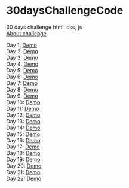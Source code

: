 # 30daysChallengeCode
30 days challenge html, css, js       
[About challenge](https://www.nodemy.vn/projects-html-css-js)

Day 1: [Demo](https://nguyenthuy1911.github.io/30daysChallengeCode/Day1-Product_card/index.html)    
Day 2: [Demo](https://nguyenthuy1911.github.io/30daysChallengeCode/Day2-Profile_card/index.html)    
Day 3: [Demo](https://nguyenthuy1911.github.io/30daysChallengeCode/Day3-Create_modal/index.html)    
Day 4: [Demo](https://nguyenthuy1911.github.io/30daysChallengeCode/Day4-Image_gallery/index.html)   
Day 5: [Demo](https://nguyenthuy1911.github.io/30daysChallengeCode/Day5-Search_box/index.html)               
Day 6: [Demo](https://nguyenthuy1911.github.io/30daysChallengeCode/Day6-Detect_pressed_key/index.html)     
Day 7: [Demo](https://nguyenthuy1911.github.io/30daysChallengeCode/Day7-Search_tags/index.html)   
Day 8: [Demo](https://nguyenthuy1911.github.io/30daysChallengeCode/Day8-Register_form_validator/index.html)  
Day 9: [Demo](https://nguyenthuy1911.github.io/30daysChallengeCode/Day9-Weather_app/index.html)           
Day 10: [Demo](https://nguyenthuy1911.github.io/30daysChallengeCode/Day10-Todo_list/index.html)                   
Day 11: [Demo](https://nguyenthuy1911.github.io/30daysChallengeCode/Day11-Toast_notification/index.html)  
Day 12: [Demo](https://nguyenthuy1911.github.io/30daysChallengeCode/Day12-Create_range_slider/index.html)  
Day 13: [Demo](https://nguyenthuy1911.github.io/30daysChallengeCode/Day13-Preview_image/index.html)         
Day 14: [Demo](https://nguyenthuy1911.github.io/30daysChallengeCode/Day14-Slideshow/index.html)        
Day 15: [Demo](https://nguyenthuy1911.github.io/30daysChallengeCode/Day15-Live_product_filter/index.html)       
Day 16: [Demo](https://nguyenthuy1911.github.io/30daysChallengeCode/Day16-Show_on_scroll/index.html)    
Day 17: [Demo](https://nguyenthuy1911.github.io/30daysChallengeCode/Day17-Counter_up/index.html)    
Day 18: [Demo](https://nguyenthuy1911.github.io/30daysChallengeCode/Day18-Drag_and_drop/index.html)     
Day 19: [Demo](https://nguyenthuy1911.github.io/30daysChallengeCode/Day19-Drawing_app/index.html)     
Day 20: [Demo](https://nguyenthuy1911.github.io/30daysChallengeCode/Day20-Typing_animation_effect/index.html)     
Day 21: [Demo](https://nguyenthuy1911.github.io/30daysChallengeCode/Day21-Dark_and_light_mode/index.html)    
Day 22: [Demo](https://nguyenthuy1911.github.io/30daysChallengeCode/Day22-Filter_elements/index.html)   